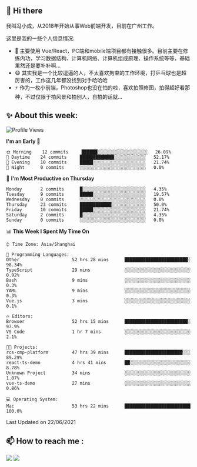 ## 👋 Hi there

我叫冯小成，从2018年开始从事Web前端开发，目前在广州工作。

这里是我的一些个人信息情况:

- 🌱 主要使用 Vue/React，PC端和mobile端项目都有接触很多。目前主要在修练内功，学习数据结构、计算机网络、计算机组成原理、操作系统等等，基础果然还是要补补啊...
- 😄 其实我是一个比较逗逼的人，不太喜欢拘束的工作环境，打乒乓球也是超厉害的，工作这几年都没找到对手哈哈哈
- ⚡ 作为一枚小前端，Photoshop也没在怕的啦，喜欢拍照修图，拍得超好看那种，不过仅限于拍风景和拍别人，自拍的话就...

<!--![](https://github-readme-stats.vercel.app/api?username=fxpixels&theme=graywhite&hide_border=true)
![](https://github-readme-stats.vercel.app/api/top-langs/?username=fxpixels&hide_border=true&layout=compact)
-->
<!--
<img src="https://github-readme-stats.vercel.app/api?username=fxpixels&theme=graywhite&hide_border=true" width="500" alt=""/>
<img src="https://github-readme-stats.vercel.app/api/top-langs/?username=fxpixels&hide_border=true&layout=compact" width="300" alt=""/>
-->
## ✨ About this week:
<!--START_SECTION:waka-->
![Profile Views](http://img.shields.io/badge/Profile%20Views-2-blue)

**I'm an Early 🐤** 

```text
🌞 Morning    12 commits     ██████░░░░░░░░░░░░░░░░░░░   26.09% 
🌆 Daytime    24 commits     █████████████░░░░░░░░░░░░   52.17% 
🌃 Evening    10 commits     █████░░░░░░░░░░░░░░░░░░░░   21.74% 
🌙 Night      0 commits      ░░░░░░░░░░░░░░░░░░░░░░░░░   0.0%

```
📅 **I'm Most Productive on Thursday** 

```text
Monday       2 commits      █░░░░░░░░░░░░░░░░░░░░░░░░   4.35% 
Tuesday      9 commits      █████░░░░░░░░░░░░░░░░░░░░   19.57% 
Wednesday    0 commits      ░░░░░░░░░░░░░░░░░░░░░░░░░   0.0% 
Thursday     23 commits     ████████████░░░░░░░░░░░░░   50.0% 
Friday       10 commits     █████░░░░░░░░░░░░░░░░░░░░   21.74% 
Saturday     2 commits      █░░░░░░░░░░░░░░░░░░░░░░░░   4.35% 
Sunday       0 commits      ░░░░░░░░░░░░░░░░░░░░░░░░░   0.0%

```


📊 **This Week I Spent My Time On** 

```text
⌚︎ Time Zone: Asia/Shanghai

💬 Programming Languages: 
Other                    52 hrs 28 mins      ████████████████████████░   98.34% 
TypeScript               29 mins             ░░░░░░░░░░░░░░░░░░░░░░░░░   0.92% 
Bash                     9 mins              ░░░░░░░░░░░░░░░░░░░░░░░░░   0.3% 
YAML                     9 mins              ░░░░░░░░░░░░░░░░░░░░░░░░░   0.3% 
Vue.js                   3 mins              ░░░░░░░░░░░░░░░░░░░░░░░░░   0.1%

🔥 Editors: 
Browser                  52 hrs 15 mins      ████████████████████████░   97.9% 
VS Code                  1 hr 7 mins         ░░░░░░░░░░░░░░░░░░░░░░░░░   2.1%

🐱‍💻 Projects: 
rcs-cmp-platform         47 hrs 39 mins      ██████████████████████░░░   89.29% 
react-ts-demo            4 hrs 41 mins       ██░░░░░░░░░░░░░░░░░░░░░░░   8.78% 
Unknown Project          34 mins             ░░░░░░░░░░░░░░░░░░░░░░░░░   1.07% 
vue-ts-demo              27 mins             ░░░░░░░░░░░░░░░░░░░░░░░░░   0.86%

💻 Operating System: 
Mac                      53 hrs 22 mins      █████████████████████████   100.0%

```


 Last Updated on 22/06/2021
<!--END_SECTION:waka-->

## :mailbox: How to reach me : 

[<img src="https://img.icons8.com/bubbles/50/000000/gmail.png"/>](mailto:iampcfox@gmail.com)
[<img target="_blank" src="https://img.icons8.com/bubbles/50/000000/github.png">](https://github.com/FxPixels)



<!-- ![Visitor Badge](https://visitor-badge.laobi.icu/badge?page_id=fxpixels) -->

<!--
**FxPixels/FxPixels** is a ✨ _special_ ✨ repository because its `README.md` (this file) appears on your GitHub profile.

Here are some ideas to get you started:

- 🔭 I’m currently working on ...
- 🌱 I’m currently learning ...
- 👯 I’m looking to collaborate on ...
- 🤔 I’m looking for help with ...
- 💬 Ask me about ...
- 📫 How to reach me: ...
- 😄 Pronouns: ...
- ⚡ Fun fact: ...
-->
